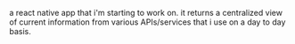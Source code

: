 a react native app that i'm starting to work on. it returns a centralized view of current information from various APIs/services that i use on a day to day basis.